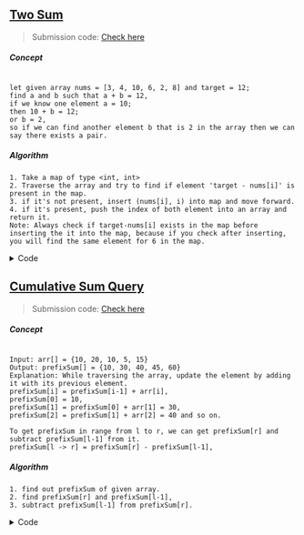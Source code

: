 ## [Two Sum](https://leetcode.com/problems/two-sum/description/)
> Submission code: [Check here](https://leetcode.com/problems/two-sum/submissions/926969861/)

##### Concept

```

let given array nums = [3, 4, 10, 6, 2, 8] and target = 12;
find a and b such that a + b = 12,
if we know one element a = 10;
then 10 + b = 12;
or b = 2,
so if we can find another element b that is 2 in the array then we can say there exists a pair.

```

##### Algorithm

```
1. Take a map of type <int, int>
2. Traverse the array and try to find if element 'target - nums[i]' is present in the map.
3. if it's not present, insert (nums[i], i) into map and move forward.
4. if it's present, push the index of both element into an array and return it.
Note: Always check if target-nums[i] exists in the map before inserting the it into the map, because if you check after inserting, 
you will find the same element for 6 in the map.
```

<details><summary>Code</summary>

<p>

	
```C++
class Solution {
public:
    vector<int> twoSum(vector<int>& nums, int target) {
        vector<int> solution;
        unordered_map<int, int> idxMap;
        for(int i=0; i<nums.size(); i++)
        {
            int req = target - nums[i];
            if(idxMap.find(req) != idxMap.end()) {
                solution.push_back(i);
                solution.push_back(idxMap[req]);
                return solution;
            }
            idxMap[nums[i]] = i;
        }
        return {-1,-1};
    }
};
	
```
</p>
</details>
	
	
## [Cumulative Sum Query ](https://www.spoj.com/problems/CSUMQ/)
> Submission code: [Check here](https://www.spoj.com/status/CSUMQ,nsudhir/)

##### Concept

```

Input: arr[] = {10, 20, 10, 5, 15}
Output: prefixSum[] = {10, 30, 40, 45, 60}
Explanation: While traversing the array, update the element by adding it with its previous element.
prefixSum[i] = prefixSum[i-1] + arr[i],
prefixSum[0] = 10, 
prefixSum[1] = prefixSum[0] + arr[1] = 30, 
prefixSum[2] = prefixSum[1] + arr[2] = 40 and so on.
	
To get prefixSum in range from l to r, we can get prefixSum[r] and subtract prefixSum[l-1] from it.
prefixSum[l -> r] = prefixSum[r] - prefixSum[l-1],

```

##### Algorithm

```
1. find out prefixSum of given array.
2. find prefixSum[r] and prefixSum[l-1],
3. subtract prefixSum[l-1] from prefixSum[r].
```

<details><summary>Code</summary>

<p>

	
```C++
#include <bits/stdc++.h>
using namespace std;
int main() {
  int N; cin>>N;
  vector<int> nums(N);
  for(int i=0; i<N; i++) cin>>nums[i];
  int Q; cin>>Q;
  vector<int> prefixSum; // 2 1 4 6 3
  prefixSum.push_back(nums[0]);
  for(int i=1; i<N; i++) {
    prefixSum.push_back(prefixSum[i-1] + nums[i]);
  }
  while(Q--) {
    int i, j; cin>>i>>j;
    cout<< prefixSum[j] - prefixSum[i-1]<<endl;
  }
  return 0;
} 
	
```
</p>
</details>
	

	
